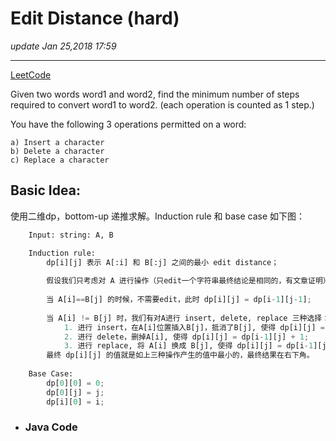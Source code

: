 # Edit Distance (hard)
_update Jan 25,2018 17:59_

---
[LeetCode](https://leetcode.com/problems/edit-distance/description/)


Given two words word1 and word2, find the minimum number of steps required to convert word1 to word2. (each operation is counted as 1 step.)

You have the following 3 operations permitted on a word:

    a) Insert a character
    b) Delete a character
    c) Replace a character
    
## Basic Idea:
使用二维dp，bottom-up 递推求解。Induction rule 和 base case 如下图：
```python
    Input: string: A, B

    Induction rule:
        dp[i][j] 表示 A[:i] 和 B[:j] 之间的最小 edit distance；
        
        假设我们只考虑对 A 进行操作（只edit一个字符串最终结论是相同的，有文章证明），
        
        当 A[i]==B[j] 的时候，不需要edit，此时 dp[i][j] = dp[i-1][j-1];
        
        当 A[i] != B[j] 时，我们有对A进行 insert, delete, replace 三种选择：
            1. 进行 insert，在A[i]位置插入B[j]，抵消了B[j], 使得 dp[i][j] = dp[i][j-1] + 1;
            2. 进行 delete，删掉A[i], 使得 dp[i][j] = dp[i-1][j] + 1;
            3. 进行 replace, 将 A[i] 换成 B[j], 使得 dp[i][j] = dp[i-1][j-1] + 1;
        最终 dp[i][j] 的值就是如上三种操作产生的值中最小的，最终结果在右下角。
        
    Base Case:
        dp[0][0] = 0;
        dp[0][j] = j;
        dp[i][0] = i;
```

  * ### Java Code 
  ```java
